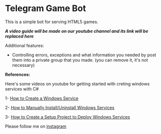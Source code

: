 # Telegram Game Bot
This is a simple bot for serving HTML5 games.

<b><i>A video guide will be made on our youtube channel and its link will be replaced here</i></b>

Additional features:
- Controlling errors, exceptions and what information you needed by post them into a private group that you made. (you can remove it, it's not necessary)

<b>References:</b>

Here's some videos on youtube for getting started with creting windows services with C#

1- <a href="https://www.youtube.com/watch?v=uM9o8GsO_u4">How to Create a Windows Service</a>

2- <a href="https://www.youtube.com/watch?v=EwTYYPRcWj0">How to Manually Install/Uninstall Windows Services</a>

3- <a href="https://www.youtube.com/watch?v=cp2aFNtcZfk">How to Create a Setup Project to Deploy Windows Services</a>

Please follow me on <a href="https://www.instagram.com/gameditors/">instagram</a>
